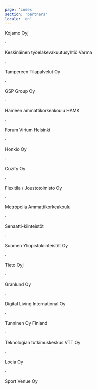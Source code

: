 ```yaml
---
page: 'index'
section: 'partners'
locale: 'en'
---
```

Kojamo Oyj

&middot;

Keskinäinen työeläkevakuutusyhtiö Varma

&middot;

Tampereen Tilapalvelut Oy

&middot;

GSP Group Oy

&middot;

Hämeen ammattikorkeakoulu HAMK

&middot;

Forum Virium Helsinki

&middot;

Honkio Oy

&middot;

Cozify Oy

&middot;

Flexitila / Joustotoimisto Oy

&middot;

Metropolia Ammattikorkeakoulu

&middot;

Senaatti-kiinteistöt

&middot;

Suomen Yliopistokiinteistöt Oy

&middot;

Tieto Oyj

&middot;

Granlund Oy

&middot;

Digital Living International Oy

&middot;

Tunninen Oy Finland

&middot;

Teknologian tutkimuskeskus VTT Oy

&middot;

Locia Oy

&middot;

Sport Venue Oy
